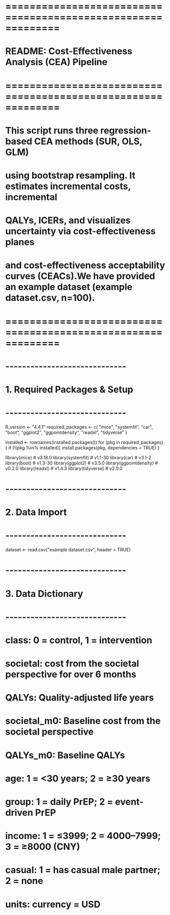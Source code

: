 # =============================================================
# README: Cost-Effectiveness Analysis (CEA) Pipeline
# =============================================================
# This script runs three regression-based CEA methods (SUR, OLS, GLM)
# using bootstrap resampling. It estimates incremental costs, incremental
# QALYs, ICERs, and visualizes uncertainty via cost-effectiveness planes
# and cost-effectiveness acceptability curves (CEACs).We have provided an example dataset (example dataset.csv, n=100).
# =============================================================

# -----------------------------
# 1. Required Packages & Setup
# -----------------------------
R_version <- "4.4.1"
required_packages <- c(
  "mice", "systemfit", "car", "boot", "ggplot2",
  "ggpointdensity", "readxl", "tidyverse"
)

installed <- rownames(installed.packages())
for (pkg in required_packages) {
  if (!(pkg %in% installed)) install.packages(pkg, dependencies = TRUE)
}

library(mice)           # v3.18.0
library(systemfit)      # v1.1-30
library(car)            # v3.1-2
library(boot)           # v1.3-30
library(ggplot2)        # v3.5.0
library(ggpointdensity) # v0.2.0
library(readxl)         # v1.4.3
library(tidyverse)      # v2.0.0

# -----------------------------
# 2. Data Import
# -----------------------------
dataset <- read.csv("example dataset.csv", header = TRUE)

# -----------------------------
# 3. Data Dictionary
# -----------------------------
# class:      0 = control, 1 = intervention
# societal:   cost from the societal perspective for over 6 months
# QALYs:      Quality-adjusted life years
# societal_m0:    Baseline cost from the societal perspective
# QALYs_m0:   Baseline QALYs
# age:        1 = <30 years; 2 = ≥30 years
# group:      1 = daily PrEP; 2 = event-driven PrEP
# income:     1 = ≤3999; 2 = 4000–7999; 3 = ≥8000 (CNY)
# casual:     1 = has casual male partner; 2 = none
# units:      currency = USD
